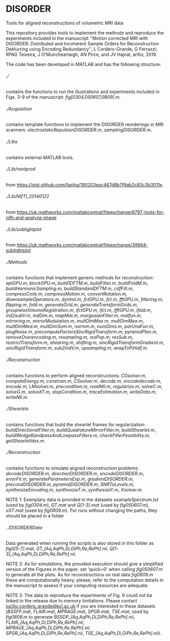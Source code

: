 # DISORDER
Tools for aligned reconstructions of volumetric MRI data

This repository provides tools to implement the methods and reproduce the experiments included in the manuscript ''Motion corrected MRI with DISORDER: Distributed and Incoherent Sample Orders for Reconstruction Deblurring using Encoding Redundancy'', L Cordero-Grande, G Ferrazzi, RPAG Teixeira, J O'Muircheartaigh, AN Price, and JV Hajnal, arXiv, 2019.

The code has been developed in MATLAB and has the following structure:

###### ./
contains the functions to run the illustrations and experiments included in Figs. 3-9  of the manuscript: *fig[0304,050607,0809].m*.

###### ./Acquisition
contains template functions to implement the DISORDER reorderings in MRI scanners: *electrostaticRepulsionDISORDER.m*, *samplingDISORDER.m*.

###### ./Libs
contains external MATLAB tools.

###### ./Lib/nextprod
from https://gist.github.com/fasiha/190203eac467d8b7f9ab2c83c3b3011e.

###### ./Lib/NIfTI_20140122
from https://uk.mathworks.com/matlabcentral/fileexchange/8797-tools-for-nifti-and-analyze-image

###### ./Lib/subtightplot
from https://uk.mathworks.com/matlabcentral/fileexchange/39664-subtightplot

###### ./Methods
contains functions that implement generic methods for reconstruction: *aplGPU.m*, *blockGPU.m*, *build1DFTM.m*, *buildFilter.m*, *buildFoldM.m*, *buildHarmonicSampling.m*, *buildStandardDFTM.m*, *cdfFilt.m*, *compressCoils.m*, *compressMotion.m*, *convertRotation.m*, *downsampleOperators.m*, *dynInd.m*, *fctGPU.m*, *fct.m*, *fftGPU.m*, *filtering.m*, *flipping.m*, *fold.m*, *generateGrid.m*, *generateTransformGrids.m*, *groupwiseVolumeRegistration.m*, *ifctGPU.m*, *ifct.m*, *ifftGPU.m*, *ifold.m*, *ind2subV.m*, *indDim.m*, *mapMat.m*, *margosianFilter.m*, *matfun.m*, *mirroring.m*, *mirrorModulation.m*, *multDimMax.m*, *multDimMea.m*, *multDimMed.m*, *multDimSum.m*, *normm.m*, *numDims.m*, *parUnaFun.m*, *plugNoise.m*, *precomputeFactorsSincRigidTransform.m*, *pyramidPlan.m*, *removeOverencoding.m*, *resampling.m*, *resPop.m*, *resSub.m*, *restrictTransform.m*, *shearing.m*, *shifting.m*, *sincRigidTransformGradient.m*, *sincRigidTransform.m*, *sub2indV.m*, *upsampling.m*, *wrapToPiHalf.m*.

###### ./Reconstruction
contains functions to perform aligned reconstructions: *CGsolver.m*, *computeEnergy.m*, *constrain.m*, *CSsolver.m*, *decode.m*, *encodedecode.m*, *encode.m*, *LMsolver.m*, *precondition.m*, *readNII.m*, *regularize.m*, *solveC.m*, *solveG.m*, *solveXT.m*, *stopCondition.m*, *traceEstimation.m*, *writeData.m*, *writeNII.m*.

###### ./Shearlets
contains functions that build the shearlet frames for regularization: *buildDirectionalFilter.m*, *buildQuadratureMirrorFilter.m*, *buildShearlet.m*, *buildWedgeBandpassAndLowpassFilters.m*, *checkFilterFeasibility.m*, *getShearletIdxs.m*.

###### ./Reconstruction
contains functions to simulate aligned reconstruction problems: *decodeDISORDER.m*, *directionDISORDER.m*, *encodeDISORDER.m*, *errorFit.m*, *generateParametersExp.m*, *gradientDISORDER.m*, *precondDISORDER.m*, *pyramidDISORDER.m*, *SNRToLevels.m*, *synthesizeEncoding.m*, *synthesizeT.m*, *synthesizeY.m*, *Xsolver.m*.


NOTE 1: Exemplary data is provided in the datasets *exampleSpectrum.txt* (used by *fig0304.m*), *GT.mat* and *Q[1-3].mat* (used by *fig050607.m*), *xGT.mat* (used by *fig0809.m*). For runs without changing the paths, they should be placed in a folder
###### ../DISORDERData
Data generated when running the scripts is also stored in this folder as *fig0[5-7].mat*, *GT_[Aq,AqPh,Di,DiPh,Re,RePh].nii*, *Q[1-3]_[Aq,AqPh,Di,DiPh,Re,RePh].nii*.


NOTE 2: As for simulations, the provided execution should give a simplified version of the Figures in the paper, set 'quick=0' when calling *fig050607.m* to generate all the plots. As for reconstructions on real data *fig0809.m* these are computationally heavy; please, refer to the computation details in the manuscript to assess if your computing resources are adequate.


NOTE 3: The data to reproduce the experiments of Fig. 9 could not be linked to the release due to memory limitations. Please contact lucilio.cordero_grande@kcl.ac.uk if you are interested in these datasets (*BSSFP.mat*, *FLAIR.mat*, *MPRAGE.mat*, *SPGR.mat*, *TSE.mat*, used by *fig0809.m* to generate *BSSDP_[Aq,AqPh,Di,DiPh,Re,RePh].nii*, *FLAIR_[Aq,AqPh,Di,DiPh,Re,RePh].nii*, *MPRAGE_[Aq,AqPh,Di,DiPh,Re,RePh].nii*, *SPGR_[Aq,AqPh,Di,DiPh,Re,RePh].nii*, *TSE_[Aq,AqPh,Di,DiPh,Re,RePh].nii*).

